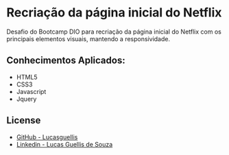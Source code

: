 # Recriação da página inicial do Netflix

Desafio do Bootcamp DIO para recriação da página inicial do Netflix com os principais elementos visuais, mantendo a responsividade.

## Conhecimentos Aplicados:

- HTML5
- CSS3
- Javascript
- Jquery
 
 
 ##  License

- [GitHub - Lucasguellis](https://github.com/lucasguellis)
- [Linkedin - Lucas Guellis de Souza](https://www.linkedin.com/in/lucas-guellis-de-souza-7573a1196/)